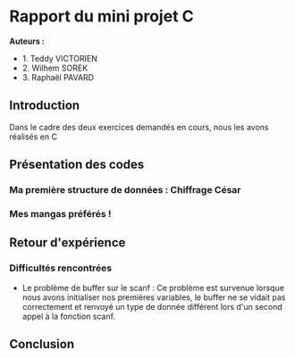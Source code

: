 <h1> Rapport du mini projet C</h1>
<strong>Auteurs :</strong>

<ul>
  <li>1. Teddy VICTORIEN</li>
  <li>2. Wilhem SOREK</li>
  <li>3. Raphaël PAVARD</li>
</ul>

<h2> Introduction </h2>
<p>Dans le cadre des deux exercices demandés en cours, nous les avons réalisés en C</p>
  
<h2> Présentation des codes </h2>
  <h3>Ma première structure de données : Chiffrage César</h3>
  <h3>Mes mangas préférés !</h3>
<h2> Retour d'expérience </h2>
  <h3> Difficultés rencontrées </h3>
    <ul>
      <li>Le problème de buffer sur le scanf : Ce problème est survenue lorsque nous avons initialiser nos premières variables, le buffer ne se vidait pas correctement et renvoyé un type de donnée différent lors d'un second appel à la fonction scanf.</li>
    </ul>
<h2> Conclusion  </h2>
